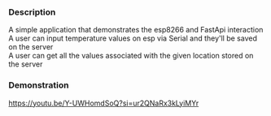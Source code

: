 ### Description
A simple application that demonstrates the esp8266 and FastApi interaction<br/>
A user can input temperature values on esp via Serial and they'll be saved on the server<br/>
A user can get all the values associated with the given location stored on the server


### Demonstration
https://youtu.be/Y-UWHomdSoQ?si=ur2QNaRx3kLyiMYr